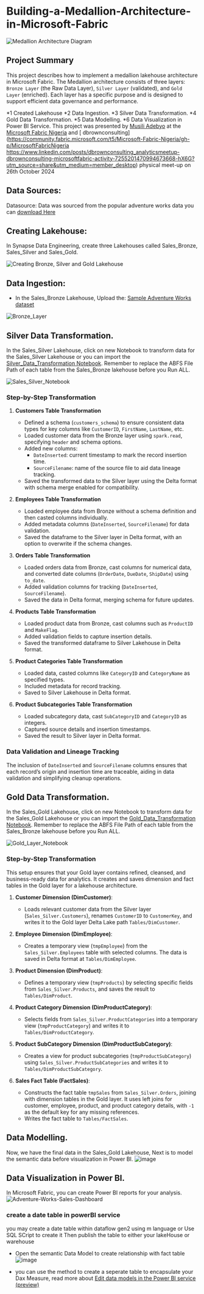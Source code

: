 # Building-a-Medallion-Architecture-in-Microsoft-Fabric

![Medallion Architecture Diagram](https://github.com/user-attachments/assets/8d843251-022c-4d1d-9f2e-65c01c737185)

## Project Summary
This project describes how to implement a medallion lakehouse architecture in Microsoft Fabric. The Medallion architecture consists of three layers: `Bronze Layer` (the Raw Data Layer), `Silver Layer` (validated), and `Gold Layer` (enriched). Each layer has a specific purpose and is designed to support efficient data governance and performance. 

*1 Created Lakehouse
*2 Data Ingestion. 
*3 Silver Data Transformation.
*4 Gold Data Transformation.
*5 Data Modelling.
*6 Data Visualization in Power BI Service.
This project was presented by [Musili Adebyo](https://www.linkedin.com/in/musili-adebayo/) at the [Microsoft Fabric Nigeria](https://community.fabric.microsoft.com/t5/Microsoft-Fabric-Nigeria/gh-p/MicrosoftFabricNigeria) and [ dbrownconsulting](https://community.fabric.microsoft.com/t5/Microsoft-Fabric-Nigeria/gh-p/MicrosoftFabricNigeria  https://www.linkedin.com/posts/dbrownconsulting_analyticsmeetup-dbrownconsulting-microsoftfabric-activity-7255201470994673668-hX6G?utm_source=share&utm_medium=member_desktop) physical meet-up on 26th October 2024

## Data Sources:
Datasource: Data was sourced from the popular adventure works data you can [download Here](https://github.com/AbdurRahman-Olaniyan/Building-a-Medallion-Architecture-in-Microsoft-Fabric/tree/main/Sample_Adventureworks_Dataset)

## Creating Lakehouse:
In Synapse Data Engineering, create three Lakehouses called Sales_Bronze, Sales_Silver and Sales_Gold.

![Creating Bronze, Silver and Gold Lakehouse](https://github.com/user-attachments/assets/8485c128-1599-46da-b7f6-ed52dc33c798)

## Data Ingestion:
* In the Sales_Bronze Lakehouse, Upload the: [Sample Adventure Works dataset](https://github.com/AbdurRahman-Olaniyan/Building-a-Medallion-Architecture-in-Microsoft-Fabric/tree/main/Sample_Adventureworks_Dataset)

![Bronze_Layer](https://github.com/user-attachments/assets/77703939-f7d2-4304-ad9b-b5dee199a40b)

## Silver Data Transformation.
In the Sales_Silver Lakehouse, click on new Notebook to transform data for the Sales_Silver Lakehouse or you can import the [Silver_Data_Transformation Notebook](https://github.com/AbdurRahman-Olaniyan/Building-a-Medallion-Architecture-in-Microsoft-Fabric/blob/main/Silver_Data_Transformation.ipynb). Remember to replace the ABFS File Path of each table from the Sales_Bronze lakehouse before you Run ALL.

![Sales_Silver_Notebook](https://github.com/user-attachments/assets/9cc32938-6738-4ba7-9b39-10d5ef45bc94)

### Step-by-Step Transformation
1. **Customers Table Transformation**
   - Defined a schema (`customers_schema`) to ensure consistent data types for key columns like `CustomerID`, `FirstName`, `LastName`, etc.
   - Loaded customer data from the Bronze layer using `spark.read`, specifying `header` and schema options.
   - Added new columns:
     - `DateInserted`: current timestamp to mark the record insertion time.
     - `SourceFilename`: name of the source file to aid data lineage tracking.
   - Saved the transformed data to the Silver layer using the Delta format with schema merge enabled for compatibility.

2. **Employees Table Transformation**
   - Loaded employee data from Bronze without a schema definition and then casted columns individually.
   - Added metadata columns (`DateInserted`, `SourceFilename`) for data validation.
   - Saved the dataframe to the Silver layer in Delta format, with an option to overwrite if the schema changes.

3. **Orders Table Transformation**
   - Loaded orders data from Bronze, cast columns for numerical data, and converted date columns (`OrderDate`, `DueDate`, `ShipDate`) using `to_date`.
   - Added validation columns for tracking (`DateInserted`, `SourceFilename`).
   - Saved the data in Delta format, merging schema for future updates.

4. **Products Table Transformation**
   - Loaded product data from Bronze, cast columns such as `ProductID` and `MakeFlag`.
   - Added validation fields to capture insertion details.
   - Saved the transformed dataframe to Silver Lakehouse in Delta format.

5. **Product Categories Table Transformation**
   - Loaded data, casted columns like `CategoryID` and `CategoryName` as specified types.
   - Included metadata for record tracking.
   - Saved to Silver Lakehouse in Delta format.

6. **Product Subcategories Table Transformation**
   - Loaded subcategory data, cast `SubCategoryID` and `CategoryID` as integers.
   - Captured source details and insertion timestamps.
   - Saved the result to Silver layer in Delta format.

### Data Validation and Lineage Tracking
The inclusion of `DateInserted` and `SourceFilename` columns ensures that each record’s origin and insertion time are traceable, aiding in data validation and simplifying cleanup operations.

## Gold Data Transformation.
In the Sales_Gold Lakehouse, click on new Notebook to transform data for the Sales_Gold Lakehouse or you can import the [Gold_Data_Transformation Notebook](https://github.com/AbdurRahman-Olaniyan/Building-a-Medallion-Architecture-in-Microsoft-Fabric/blob/main/Gold_Data_Transformation.ipynb). Remember to replace the ABFS File Path of each table from the Sales_Bronze lakehouse before you Run ALL.

![Gold_Layer_Notebook](https://github.com/user-attachments/assets/becf04f1-5da3-435c-9f31-91380e8e760b)

### Step-by-Step Transformation
This setup ensures that your Gold layer contains refined, cleansed, and business-ready data for analytics. It creates and saves dimension and fact tables in the Gold layer for a lakehouse architecture.

1. **Customer Dimension (DimCustomer)**:
   - Loads relevant customer data from the Silver layer (`Sales_Silver.Customers`), renames `CustomerID` to `CustomerKey`, and writes it to the Gold layer Delta Lake path `Tables/DimCustomer`.

2. **Employee Dimension (DimEmployee)**:
   - Creates a temporary view (`tmpEmployee`) from the `Sales_Silver.Employees` table with selected columns. The data is saved in Delta format at `Tables/DimEmployee`.

3. **Product Dimension (DimProduct)**:
   - Defines a temporary view (`tmpProducts`) by selecting specific fields from `Sales_Silver.Products`, and saves the result to `Tables/DimProduct`.

4. **Product Category Dimension (DimProductCategory)**:
   - Selects fields from `Sales_Silver.ProductCategories` into a temporary view (`tmpProductCategory`) and writes it to `Tables/DimProductCategory`.

5. **Product SubCategory Dimension (DimProductSubCategory)**:
   - Creates a view for product subcategories (`tmpProductSubCategory`) using `Sales_Silver.ProductSubCategories` and writes it to `Tables/DimProductSubCategory`.

6. **Sales Fact Table (FactSales)**:
   - Constructs the fact table `tmpSales` from `Sales_Silver.Orders`, joining with dimension tables in the Gold layer. It uses left joins for customer, employee, product, and product category details, with `-1` as the default key for any missing references.
   - Writes the fact table to `Tables/FactSales`.

## Data Modelling.
Now, we have the final data in the Sales_Gold Lakehouse, Next is to model the semantic data before visualization in Power BI.
![image](https://github.com/user-attachments/assets/069cd62c-d9da-4e5b-b0fa-730004f9b8ac)

## Data Visualization in Power BI.
In Microsoft Fabric, you can create Power BI reports for your analysis.
![Adventure-Works-Sales-Dashboard](https://github.com/user-attachments/assets/c5d11ec9-271e-4b48-a9d5-3d6caba5098f)

### create a date  table in powerBI service
you may create a date table within dataflow gen2 using m language or Use SQL SCript to create it
Then publish the table to either your lakeHouse or warehouse
- Open the semantic Data Model to create relationship with fact table
![image](https://github.com/user-attachments/assets/92de6862-ec57-4164-a12b-d7b8c1b83ec3)

- you can use the method to create a seperate table to encapsulate your Dax Measure, read more about [Edit data models in the Power BI service (preview)](https://learn.microsoft.com/en-us/power-bi/transform-model/service-edit-data-models)


